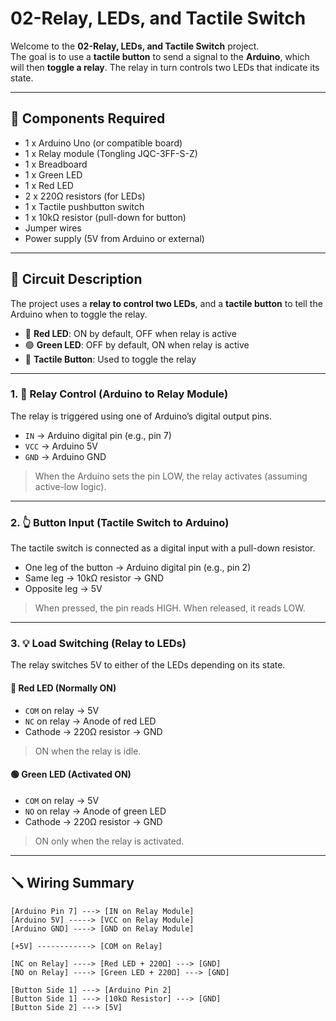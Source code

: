 # 02-Relay, LEDs, and Tactile Switch

Welcome to the **02-Relay, LEDs, and Tactile Switch** project.  
The goal is to use a **tactile button** to send a signal to the **Arduino**, which will then **toggle a relay**. The relay in turn controls two LEDs that indicate its state.

---

## 🧰 Components Required

- 1 x Arduino Uno (or compatible board)  
- 1 x Relay module (Tongling JQC-3FF-S-Z)  
- 1 x Breadboard  
- 1 x Green LED  
- 1 x Red LED  
- 2 x 220Ω resistors (for LEDs)  
- 1 x Tactile pushbutton switch  
- 1 x 10kΩ resistor (pull-down for button)  
- Jumper wires  
- Power supply (5V from Arduino or external)

---

## 🔌 Circuit Description

The project uses a **relay to control two LEDs**, and a **tactile button** to tell the Arduino when to toggle the relay.

- 🔴 **Red LED**: ON by default, OFF when relay is active  
- 🟢 **Green LED**: OFF by default, ON when relay is active  
- 🔘 **Tactile Button**: Used to toggle the relay

---

### 1. 🧠 Relay Control (Arduino to Relay Module)

The relay is triggered using one of Arduino’s digital output pins.

- `IN` → Arduino digital pin (e.g., pin 7)  
- `VCC` → Arduino 5V  
- `GND` → Arduino GND  

> When the Arduino sets the pin LOW, the relay activates (assuming active-low logic).

---

### 2. 👆 Button Input (Tactile Switch to Arduino)

The tactile switch is connected as a digital input with a pull-down resistor.

- One leg of the button → Arduino digital pin (e.g., pin 2)  
- Same leg → 10kΩ resistor → GND  
- Opposite leg → 5V  

> When pressed, the pin reads HIGH. When released, it reads LOW.

---

### 3. 💡 Load Switching (Relay to LEDs)

The relay switches 5V to either of the LEDs depending on its state.

#### 🔴 Red LED (Normally ON)
- `COM` on relay → 5V  
- `NC` on relay → Anode of red LED  
- Cathode → 220Ω resistor → GND  

> ON when the relay is idle.

#### 🟢 Green LED (Activated ON)
- `COM` on relay → 5V  
- `NO` on relay → Anode of green LED  
- Cathode → 220Ω resistor → GND  

> ON only when the relay is activated.

---

## 🪛 Wiring Summary

```text
[Arduino Pin 7] ---> [IN on Relay Module]
[Arduino 5V] -----> [VCC on Relay Module]
[Arduino GND] ----> [GND on Relay Module]

[+5V] ------------> [COM on Relay]

[NC on Relay] ----> [Red LED + 220Ω] ---> [GND]
[NO on Relay] ----> [Green LED + 220Ω] ---> [GND]

[Button Side 1] ---> [Arduino Pin 2]
[Button Side 1] ---> [10kΩ Resistor] ---> [GND]
[Button Side 2] ---> [5V]